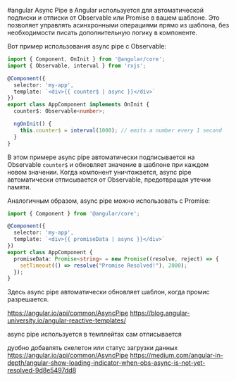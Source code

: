 #angular 
Async Pipe в Angular используется для автоматической подписки и отписки от Observable или Promise в вашем шаблоне. Это позволяет управлять асинхронными операциями прямо из шаблона, без необходимости писать дополнительную логику в компоненте.

Вот пример использования async pipe с Observable:

```typescript
import { Component, OnInit } from '@angular/core';
import { Observable, interval } from 'rxjs';

@Component({
  selector: 'my-app',
  template: `<div>{{ counter$ | async }}</div>`
})
export class AppComponent implements OnInit {
  counter$: Observable<number>;

  ngOnInit() {
    this.counter$ = interval(1000); // emits a number every 1 second
  }
}
```

В этом примере async pipe автоматически подписывается на Observable `counter$` и обновляет значение в шаблоне при каждом новом значении. Когда компонент уничтожается, async pipe автоматически отписывается от Observable, предотвращая утечки памяти.

Аналогичным образом, async pipe можно использовать с Promise:

```typescript
import { Component } from '@angular/core';

@Component({
  selector: 'my-app',
  template: `<div>{{ promiseData | async }}</div>`
})
export class AppComponent {
  promiseData: Promise<string> = new Promise((resolve, reject) => {
    setTimeout(() => resolve("Promise Resolved!"), 2000);
  });
}
```

Здесь async pipe автоматически обновляет шаблон, когда промис разрешается.

https://angular.io/api/common/AsyncPipe
https://blog.angular-university.io/angular-reactive-templates/

async pipe используется в темплейтах
сам отписывается


дуобно добавлять скелетон или статус загрузки данных
https://angular.io/api/common/AsyncPipe
https://medium.com/angular-in-depth/angular-show-loading-indicator-when-obs-async-is-not-yet-resolved-9d8e5497dd8

